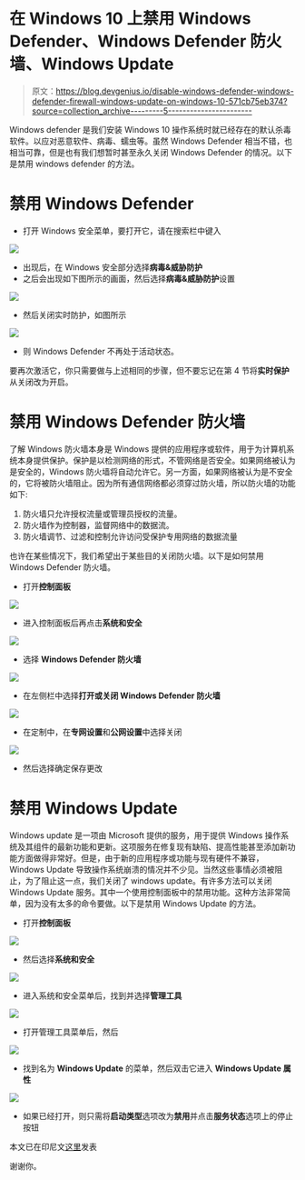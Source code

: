 # 在 Windows 10 上禁用 Windows Defender、Windows Defender 防火墙、Windows Update

> 原文：<https://blog.devgenius.io/disable-windows-defender-windows-defender-firewall-windows-update-on-windows-10-571cb75eb374?source=collection_archive---------5----------------------->

Windows defender 是我们安装 Windows 10 操作系统时就已经存在的默认杀毒软件。以应对恶意软件、病毒、蠕虫等。虽然 Windows Defender 相当不错，也相当可靠，但是也有我们想暂时甚至永久关闭 Windows Defender 的情况。以下是禁用 windows defender 的方法。

# 禁用 Windows Defender

*   打开 Windows 安全菜单，要打开它，请在搜索栏中键入

![](img/73923435408b690fea2c8b80abe39afc.png)

*   出现后，在 Windows 安全部分选择**病毒&威胁防护**
*   之后会出现如下图所示的画面，然后选择**病毒&威胁防护**设置

![](img/279d7b6b884e680dee511780ff75dc3b.png)

*   然后关闭实时防护，如图所示

![](img/a092b29e45e0ca557c190a16f104af21.png)

*   则 Windows Defender 不再处于活动状态。

要再次激活它，你只需要做与上述相同的步骤，但不要忘记在第 4 节将**实时保护**从关闭改为开启。

# 禁用 Windows Defender 防火墙

了解 Windows 防火墙本身是 Windows 提供的应用程序或软件，用于为计算机系统本身提供保护。保护是以检测网络的形式，不管网络是否安全。如果网络被认为是安全的，Windows 防火墙将自动允许它。另一方面，如果网络被认为是不安全的，它将被防火墙阻止。因为所有通信网络都必须穿过防火墙，所以防火墙的功能如下:

1.  防火墙只允许授权流量或管理员授权的流量。
2.  防火墙作为控制器，监督网络中的数据流。
3.  防火墙调节、过滤和控制允许访问受保护专用网络的数据流量

也许在某些情况下，我们希望出于某些目的关闭防火墙。以下是如何禁用 Windows Defender 防火墙。

*   打开**控制面板**

![](img/08eecbd403557249d7497e24e208da39.png)

*   进入控制面板后再点击**系统和安全**

![](img/3f903e04f567b4c0262c4b919f6ada3a.png)

*   选择 **Windows Defender 防火墙**

![](img/3f96a85d6aa057cf113571fe62edf42d.png)

*   在左侧栏中选择**打开或关闭 Windows Defender 防火墙**

![](img/8154b53743c7fdbf012ee919d4ec560b.png)

*   在定制中，在**专网设置**和**公网设置**中选择关闭

![](img/ee29dbd274877a37fdcac42e488a805c.png)

*   然后选择确定保存更改

# 禁用 Windows Update

Windows update 是一项由 Microsoft 提供的服务，用于提供 Windows 操作系统及其组件的最新功能和更新。这项服务在修复现有缺陷、提高性能甚至添加新功能方面做得非常好。但是，由于新的应用程序或功能与现有硬件不兼容，Windows Update 导致操作系统崩溃的情况并不少见。当然这些事情必须被阻止，为了阻止这一点，我们关闭了 windows update。有许多方法可以关闭 Windows Update 服务。其中一个使用控制面板中的禁用功能。这种方法非常简单，因为没有太多的命令要做。以下是禁用 Windows Update 的方法。

*   打开**控制面板**

![](img/878f98088d71959f8198724f681bca79.png)

*   然后选择**系统和安全**

![](img/b0674e18298eef911e5b15f2c109c2ce.png)

*   进入系统和安全菜单后，找到并选择**管理工具**

![](img/6313ad57d153c9d8b3e41463aaed7a5d.png)

*   打开管理工具菜单后，然后

![](img/5370e5060fa609acfebab08816e41a2b.png)

*   找到名为 **Windows Update** 的菜单，然后双击它进入 **Windows Update 属性**

![](img/b50279b7b3b15923932071b8584c7dc5.png)

*   如果已经打开，则只需将**启动类型**选项改为**禁用**并点击**服务状态**选项上的停止按钮

本文已在印尼文[这里](https://agungprabowo8800.medium.com/menonaktifkan-windows-defender-windows-defender-firewall-windows-update-pada-windows-10-a614e501f583)发表

谢谢你。